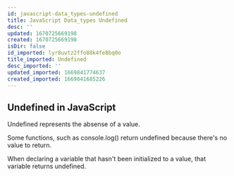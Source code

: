 ```yaml
---
id: javascript-data_types-undefined
title: JavaScript Data_types Undefined
desc: ''
updated: 1670725669198
created: 1670725669198
isDir: false
id_imported: lyr8uvtz2ffo88k4fe8bq0o
title_imported: Undefined
desc_imported: ''
updated_imported: 1669841774637
created_imported: 1669841685226
---
```

## Undefined in JavaScript

Undefined represents the absense of a value.

Some functions, such as console.log() return undefined because there's no value to return.

When declaring a variable that hasn't been initialized to a value, that variable returns undefined.